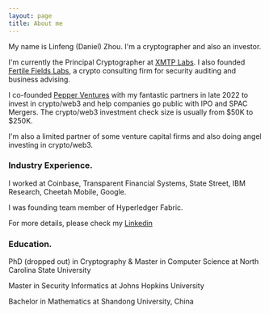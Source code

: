 ```yaml
---
layout: page
title: About me
---
```


My name is Linfeng (Daniel) Zhou. I'm a cryptographer and also an investor. 

I'm currently the Principal Cryptographer at [XMTP Labs](https://xmtp.org/). I also founded [Fertile Fields Labs](https://sites.google.com/view/fertilefieldslabs/home), a crypto consulting firm for security auditing and business advising. 

I co-founded [Pepper Ventures](https://sites.google.com/view/pepperventures) with my fantastic partners in late 2022 to invest in crypto/web3 and help companies go public with IPO and SPAC Mergers. The crypto/web3 investment check size is usually from $50K to $250K. 

I'm also a limited partner of some venture capital firms and also doing angel investing in crypto/web3. 

### Industry Experience. 

I worked at Coinbase, Transparent Financial Systems, State Street, IBM Research, Cheetah Mobile, Google.

I was founding team member of Hyperledger Fabric.

For more details, please check my [Linkedin](https://www.linkedin.com/in/daniellinfeng/)

### Education. 

PhD (dropped out) in Cryptography & Master in Computer Science at North Carolina State University

Master in Security Informatics at Johns Hopkins University

Bachelor in Mathematics at Shandong University, China